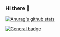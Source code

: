 ### Hi there 👋

[![Anurag's github stats](https://github-readme-stats.vercel.app/api?username=PaDuckk)](https://github.com/anuraghazra/github-readme-stats)

<!--
**PaDuckk/PaDuckk** is a ✨ _special_ ✨ repository because its `README.md` (this file) appears on your GitHub profile.

Here are some ideas to get you started:

- 🔭 I’m currently working on ...
- 🌱 I’m currently learning ...
- 👯 I’m looking to collaborate on ...
- 🤔 I’m looking for help with ...
- 💬 Ask me about ...
- 📫 How to reach me: ...
- 😄 Pronouns: ...
- ⚡ Fun fact: ...
-->

 [![General badge](https://img.shields.io/badge/LinkedIn-0077B5?style=for-the-badge&logo=linkedin&logoColor=white)]([https://shields.io/](https://www.linkedin.com/in/deok-young-kang-115283178/))
